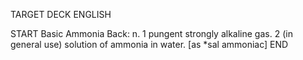 TARGET DECK
ENGLISH

START
Basic
Ammonia
Back: n. 1 pungent strongly alkaline gas. 2 (in general use) solution of ammonia in water. [as *sal ammoniac]
END
